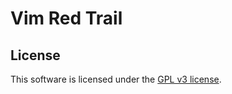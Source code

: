 # Vim Red Trail

## License

This software is licensed under the [GPL v3 license][gpl].

[gpl]: http://www.gnu.org/copyleft/gpl.html
